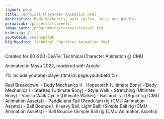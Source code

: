 ```yaml
---
layout: page
title: Technical Character Animation Reel
description: Body mechanics, walk cycles, balls and paddles
permalink: /projects/tcareel/
image_path: /programming/tcareel/tcareel.jpg
ordering: 7
youtubeId: vCeYnop4lDk
big-heading: Technical Character Animation Reel
---
```

Created for 60-220 IDeATe: Technical Character Animation @ CMU

Animated in Maya 2022, rendered with Arnold

{% include youtube-player.html id=page.youtubeId %}
<p></p>
Reel Breakdown: 
- Body Mechanics II - Hopscotch (Ultimate Bony)
- Body Mechanics I - Startled (Ultimate Bony)
- Style Walk - Stretching (Ultimate Bony)
- Vanilla Walk Cycle (Ultimate Walker)
- Ball and Tail (Squid rig (CMU Animation Assets))
- Paddle and Tail (Pendulum rig (CMU Animation Assets))
- Ball Bounce II (Heavy Ball, Light Ball) (Simple Ball rig (CMU Animation Assets))
- Ball Bounce (Simple Ball rig (CMU Animation Assets))